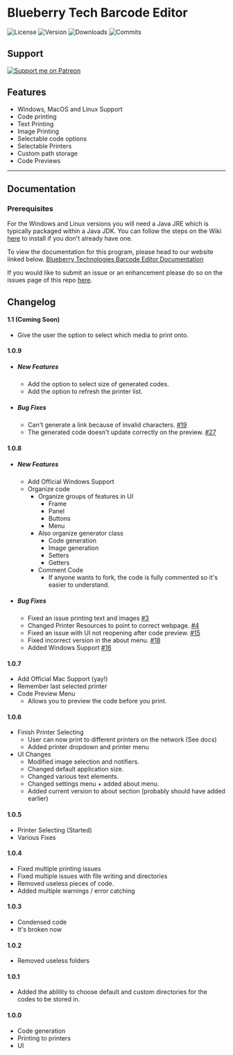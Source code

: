 # Blueberry Tech Barcode Editor

![License](https://img.shields.io/github/license/BlueberryTechnologies/Blueberry-Tech-Barcode-Editor)
![Version](https://img.shields.io/github/v/release/BlueberryTechnologies/Blueberry-Tech-Barcode-Editor)
![Downloads](https://img.shields.io/github/downloads/BlueberryTechnologies/Blueberry-Tech-Barcode-Editor/total)
![Commits](https://img.shields.io/github/commit-activity/m/BlueberryTechnologies/Blueberry-Tech-Barcode-Editor)

## Support

[![Support me on Patreon](https://img.shields.io/endpoint.svg?url=https%3A%2F%2Fshieldsio-patreon.vercel.app%2Fapi%3Fusername%3Dblueberrytechnologies%26type%3Dpatrons&style=flat)](https://patreon.com/blueberrytechnologies)

## Features

- Windows, MacOS and Linux Support
- Code printing
- Text Printing
- Image Printing
- Selectable code options
- Selectable Printers
- Custom path storage
- Code Previews

---

## Documentation

### Prerequisites
For the Windows and Linux versions you will need a Java JRE which is typically packaged within a Java JDK.
You can follow the steps on the Wiki [here](https://github.com/BlueberryTechnologies/Blueberry-Tech-Barcode-Editor/wiki/Installation#jre) to install if you don't already have one.

To view the documentation for this program, please head to our website linked below.
[Blueberry Technologies Barcode Editor Documentation](https://github.com/BlueberryTechnologies/Blueberry-Tech-Barcode-Editor/wiki)

If you would like to submit an issue or an enhancement please do so on the issues page of this repo [here](https://github.com/BlueberryTechnologies/Blueberry-Tech-Barcode-Editor/issues).

## Changelog

#### 1.1 (Coming Soon)

- Give the user the option to select which media to print onto.

#### 1.0.9

- ##### New Features

  - Add the option to select size of generated codes.
  - Add the option to refresh the printer list.

- ##### Bug Fixes
  - Can't generate a link because of invalid characters. [#19](https://github.com/BlueberryTechnologies/Blueberry-Tech-Barcode-Editor/issues/19)
  - The generated code doesn't update correctly on the preview. [#27](https://github.com/BlueberryTechnologies/Blueberry-Tech-Barcode-Editor/issues/27)

#### 1.0.8

- ##### New Features

  - Add Official Windows Support
  - Organize code
    - Organize groups of features in UI
      - Frame
      - Panel
      - Buttons
      - Menu
    - Also organize generator class
      - Code generation
      - Image generation
      - Setters
      - Getters
    - Comment Code
      - If anyone wants to fork, the code is fully commented so it's easier to understand.

- ##### Bug Fixes

  - Fixed an issue printing text and images [#3](https://github.com/BlueberryTechnologies/Blueberry-Tech-Barcode-Editor/issues/3)
  - Changed Printer Resources to point to correct webpage. [#4](https://github.com/BlueberryTechnologies/Blueberry-Tech-Barcode-Editor/issues/4)
  - Fixed an issue with UI not reopening after code preview. [#15](https://github.com/BlueberryTechnologies/Blueberry-Tech-Barcode-Editor/issues/15)
  - Fixed incorrect version in the about menu. [#18](https://github.com/BlueberryTechnologies/Blueberry-Tech-Barcode-Editor/issues/18)
  - Added Windows Support [#16](https://github.com/BlueberryTechnologies/Blueberry-Tech-Barcode-Editor/issues/16)

#### 1.0.7

- Add Official Mac Support (yay!)
- Remember last selected printer
- Code Preview Menu
  - Allows you to preview the code before you print.

#### 1.0.6

- Finish Printer Selecting
  - User can now print to different printers on the network (See docs)
  - Added printer dropdown and printer menu
- UI Changes
  - Modified image selection and notifiers.
  - Changed default application size.
  - Changed various text elements.
  - Changed settings menu + added about menu.
  - Added current version to about section (probably should have added earlier)

#### 1.0.5

- Printer Selecting (Started)
- Various Fixes

#### 1.0.4

- Fixed multiple printing issues
- Fixed multiple issues with file writing and directories
- Removed useless pieces of code.
- Added multiple warnings / error catching

#### 1.0.3

- Condensed code
- It's broken now

#### 1.0.2

- Removed useless folders

#### 1.0.1

- Added the ablility to choose default and custom directories for the codes to be stored in.

#### 1.0.0

- Code generation
- Printing to printers
- UI
